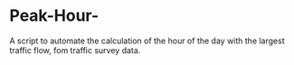 # Peak-Hour-
A script to automate the calculation of the hour of the day with the largest traffic flow, fom traffic survey data.
